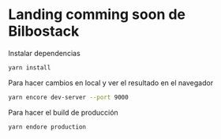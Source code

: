 Landing comming soon de Bilbostack
==

Instalar dependencias  

```bash
yarn install
```


Para hacer cambios en local y ver el resultado en el navegador  

```bash
yarn encore dev-server --port 9000
```

Para hacer el build de producción

```bash
yarn endore production
```
